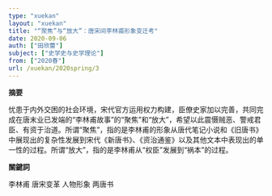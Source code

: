 ```yaml
---
type: "xuekan"
layout: "xuekan"
title: "“聚焦”与“放大”：唐宋间李林甫形象变迁考"
date: 2020-09-06
auth: ["田欣蕾"]
subject: ["史学史与史学理论"]
from: ["2020春"]
url: /xuekan/2020spring/3
---
```


**摘要**      

忧患于内外交困的社会环境，宋代官方运用权力构建，臣僚史家加以完善，共同完成在唐末业已发端的“李林甫故事”的“聚焦”和“放大”，希望以此震慑贼恶、警戒君臣、有资于治道。所谓“聚焦”，指的是李林甫的形象从唐代笔记小说和《旧唐书》中展现出的复杂性发展到宋代《新唐书》、《资治通鉴》以及其他文本中表现出的单一性的过程。所谓“放大”，指的是李林甫从“权臣”发展到“祸本”的过程。

**關鍵詞**

李林甫 唐宋变革  人物形象  两唐书
